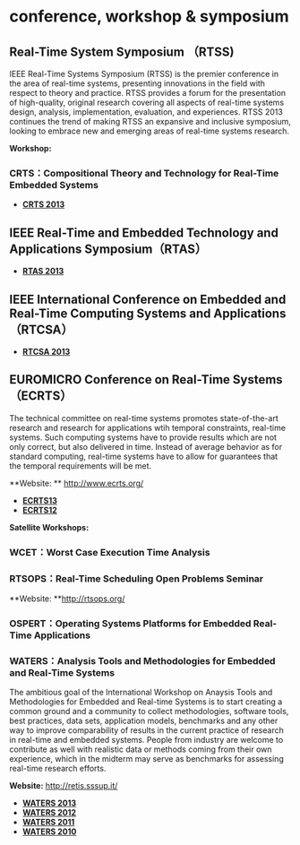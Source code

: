 # conference, workshop & symposium

## Real-Time System Symposium （RTSS)
IEEE Real-Time Systems Symposium (RTSS) is the premier conference in the area of real-time systems, presenting innovations in the field with respect to theory and practice. RTSS provides a forum for the presentation of high-quality, original research covering all aspects of real-time systems design, analysis, implementation, evaluation, and experiences. RTSS 2013 continues the trend of making RTSS an expansive and inclusive symposium, looking to embrace new and emerging areas of real-time systems research.

**Workshop:**
### CRTS：Compositional Theory and Technology for Real-Time Embedded Systems

* **[CRTS 2013](http://www.mrtc.mdh.se/CRTS2013/)**

## IEEE Real-Time and Embedded Technology and Applications Symposium（RTAS）

* **[RTAS 2013](http://www.cister.isep.ipp.pt/rtas2013/)**



## IEEE International Conference on Embedded and Real-Time Computing Systems and Applications（RTCSA）

* **[RTCSA 2013](http://140.116.247.217/)**



## EUROMICRO Conference on Real-Time Systems（ECRTS）
The technical committee on real-time systems promotes state-of-the-art research and research for applications wtih temporal constraints, real-time systems. Such computing systems have to provide results which are not only correct, but also delivered in time. Instead of average behavior as for standard computing, real-time systems have to allow for guarantees that the temporal requirements will be met.

**Website: ** http://www.ecrts.org/

* **[ECRTS13](http://ecrts.eit.uni-kl.de/ecrts13)**
* **[ECRTS12](http://ecrts.eit.uni-kl.de/ecrts12)**


**Satellite Workshops:**

### WCET：Worst Case Execution Time Analysis



### RTSOPS：Real-Time Scheduling Open Problems Seminar

**Website: **http://rtsops.org/


### OSPERT：Operating Systems Platforms for Embedded Real-Time Applications



### WATERS：Analysis Tools and Methodologies for Embedded and Real-Time Systems
The ambitious goal of the International Workshop on Anaysis Tools and Methodologies for Embedded and Real-time Systems is to start creating a common ground and a community to collect methodologies, software tools, best practices, data sets, application models, benchmarks and any other way to improve comparability of results in the current practice of research in real-time and embedded systems. People from industry are welcome to contribute as well with realistic data or methods coming from their own experience, which in the midterm may serve as benchmarks for assessing real-time research efforts.

**Website:** http://retis.sssup.it/

* **[WATERS 2013](http://retis.sssup.it/waters2013/index.php)**
* **[WATERS 2012](http://retis.sssup.it/waters2012/index.php)**
* **[WATERS 2011](http://retis.sssup.it/waters2011/index.php)**
* **[WATERS 2010](http://retis.sssup.it/waters2010/index.php)**
